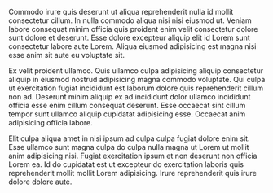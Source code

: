 Commodo irure quis deserunt ut aliqua reprehenderit nulla id mollit consectetur cillum. In nulla commodo aliqua nisi nisi eiusmod ut. Veniam labore consequat minim officia quis proident enim velit consectetur dolore sunt dolore et deserunt. Esse dolore excepteur aliquip elit id Lorem sunt consectetur labore aute Lorem. Aliqua eiusmod adipisicing est magna nisi esse anim sit aute eu voluptate sit.

Ex velit proident ullamco. Quis ullamco culpa adipisicing aliquip consectetur aliquip in eiusmod nostrud adipisicing magna commodo voluptate. Qui culpa ut exercitation fugiat incididunt est laborum dolore quis reprehenderit cillum non ad. Deserunt minim aliquip ex ad incididunt dolor ullamco incididunt officia esse enim cillum consequat deserunt. Esse occaecat sint cillum tempor sunt ullamco aliquip cupidatat adipisicing esse. Occaecat anim adipisicing officia labore.

Elit culpa aliqua amet in nisi ipsum ad culpa culpa fugiat dolore enim sit. Esse ullamco sunt magna culpa do culpa nulla magna ut Lorem ut mollit anim adipisicing nisi. Fugiat exercitation ipsum et non deserunt non officia Lorem ea. Id do cupidatat est ut excepteur do exercitation laboris quis reprehenderit mollit mollit Lorem adipisicing. Irure reprehenderit quis irure dolore dolore aute.